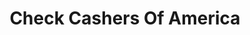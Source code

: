 ---
title: Check Cashers Of America
slug: check-cashers-of-america
updated-on: '2024-05-30T13:44:31.749Z'
created-on: '2024-05-30T13:41:46.671Z'
published-on: '2024-05-30T13:54:32.469Z'
f_city-state-2:
- cms/city/philadelphia-ms.md
- cms/city/moberly-mo.md
- cms/city/akron-oh.md
f_locations:
- cms/payday-loan/check-cashers-of-america-10694.md
- cms/payday-loan/check-cashers-of-america-10695.md
- cms/payday-loan/check-cashers-of-america-10696.md
- cms/payday-loan/check-cashers-of-america-10697.md
- cms/payday-loan/check-cashers-of-america-10698.md
- cms/payday-loan/check-cashers-of-america-10699.md
f_states:
- cms/state/mississippi.md
- cms/state/missouri.md
- cms/state/ohio.md
layout: '[company].html'
tags: company
---